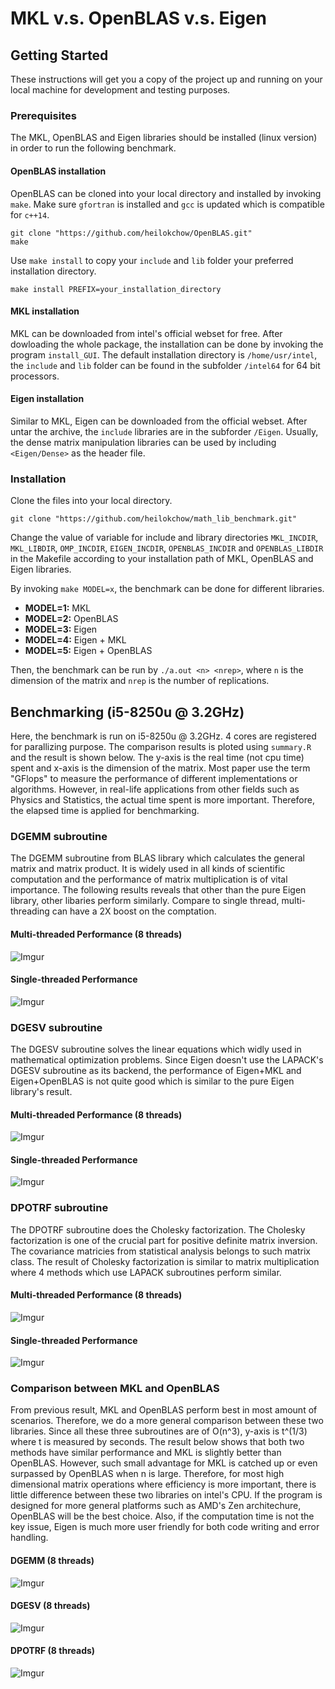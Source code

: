 # MKL v.s. OpenBLAS v.s. Eigen

## Getting Started

These instructions will get you a copy of the project up and running on your local machine for development and testing purposes. 

### Prerequisites

The MKL, OpenBLAS and Eigen libraries should be installed (linux version) in order to run the following benchmark. 

#### OpenBLAS installation

OpenBLAS can be cloned into your local directory and installed by invoking `make`. Make sure `gfortran` is installed and `gcc` is updated which is compatible for `c++14`.
```
git clone "https://github.com/heilokchow/OpenBLAS.git"
make
```
Use `make install` to copy your `include` and `lib` folder your preferred installation directory.
```
make install PREFIX=your_installation_directory
```

#### MKL installation

MKL can be downloaded from intel's official webset for free. After dowloading the whole package, the installation can be done by invoking the program `install_GUI`. The default installation directory is `/home/usr/intel`, the `include` and `lib` folder can be found in the subfolder `/intel64` for 64 bit processors.

#### Eigen installation

Similar to MKL, Eigen can be downloaded from the official webset. After untar the archive, the `include` libraries are in the subforder `/Eigen`. Usually, the dense matrix manipulation libraries can be used by including `<Eigen/Dense>` as the header file.

### Installation

Clone the files into your local directory.
```
git clone "https://github.com/heilokchow/math_lib_benchmark.git"
```
Change the value of variable for include and library directories `MKL_INCDIR`, `MKL_LIBDIR`, `OMP_INCDIR`, `EIGEN_INCDIR`, `OPENBLAS_INCDIR` and `OPENBLAS_LIBDIR` in the Makefile according to your installation path of MKL, OpenBLAS and Eigen libraries.

By invoking `make MODEL=x`, the benchmark can be done for different libraries.

 * **MODEL=1:** MKL
 * **MODEL=2:** OpenBLAS
 * **MODEL=3:** Eigen
 * **MODEL=4:** Eigen + MKL
 * **MODEL=5:** Eigen + OpenBLAS

Then, the benchmark can be run by `./a.out <n> <nrep>`, where `n` is the dimension of the matrix and `nrep` is the number of replications. 

## Benchmarking (i5-8250u @ 3.2GHz)

Here, the benchmark is run on i5-8250u @ 3.2GHz. 4 cores are registered for parallizing purpose. The comparison results is ploted using `summary.R` and the result is shown below. The y-axis is the real time (not cpu time) spent and x-axis is the dimension of the matrix. Most paper use the term "GFlops" to measure the performance of different implementations or algorithms. However, in real-life applications from other fields such as Physics and Statistics, the actual time spent is more important. Therefore, the elapsed time is applied for benchmarking. 

### DGEMM subroutine

The DGEMM subroutine from BLAS library which calculates the general matrix and matrix product. It is widely used in all kinds of scientific computation and the performance of matrix multiplication is of vital importance. The following results reveals that other than the pure Eigen library, other libaries perform similarly. Compare to single thread, multi-threading can have a 2X boost on the comptation.

#### Multi-threaded Performance (8 threads)

![Imgur](https://i.imgur.com/MoGCJHM.jpg)

#### Single-threaded Performance

![Imgur](https://i.imgur.com/fYSderW.jpg)

### DGESV subroutine

The DGESV subroutine solves the linear equations which widly used in mathematical optimization problems. Since Eigen doesn't use the LAPACK's DGESV subroutine as its backend, the performance of Eigen+MKL and Eigen+OpenBLAS is not quite good which is similar to the pure Eigen library's result.

#### Multi-threaded Performance (8 threads)

![Imgur](https://i.imgur.com/x0N7kZT.jpg)

#### Single-threaded Performance

![Imgur](https://i.imgur.com/mGhYWKM.jpg)

### DPOTRF subroutine

The DPOTRF subroutine does the Cholesky factorization. The Cholesky factorization is one of the crucial part for positive definite matrix inversion. The covariance matricies from statistical analysis belongs to such matrix class. The result of Cholesky factorization is similar to matrix multiplication where 4 methods which use LAPACK subroutines perform similar. 

#### Multi-threaded Performance (8 threads)

![Imgur](https://i.imgur.com/BBi4PsA.jpg)

#### Single-threaded Performance

![Imgur](https://i.imgur.com/8aAN2T9.jpg)

### Comparison between MKL and OpenBLAS

From previous result, MKL and OpenBLAS perform best in most amount of scenarios. Therefore, we do a more general comparison between these two libraries. Since all these three subroutines are of O(n^3), y-axis is t^(1/3) where t is measured by seconds. The result below shows that both two methods have similar performance and MKL is slightly better than OpenBLAS. However, such small advantage for MKL is catched up or even surpassed by OpenBLAS when n is large. Therefore, for most high dimensional matrix operations where efficiency is more important, there is little difference between these two libraries on intel's CPU. If the program is designed for more general platforms such as AMD's Zen architechure, OpenBLAS will be the best choice. Also, if the computation time is not the key issue, Eigen is much more user friendly for both code writing and error handling.

#### DGEMM (8 threads)

![Imgur](https://i.imgur.com/rQD7MOF.jpg)

#### DGESV (8 threads)

![Imgur](https://i.imgur.com/KsFsQQQ.jpg)

#### DPOTRF (8 threads)

![Imgur](https://i.imgur.com/KsFsQQQ.jpg)
